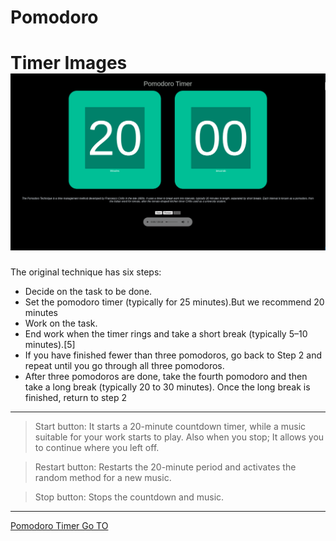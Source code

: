 # Pomodoro
Timer Images [![Timer](images/timer.png)](https://erelbi.github.io/Pomodoro/)
==============
The original technique has six steps:

* Decide on the task to be done.
* Set the pomodoro timer (typically for 25 minutes).But we recommend 20 minutes
* Work on the task.
* End work when the timer rings and take a short break (typically 5–10 minutes).[5]
* If you have finished fewer than three pomodoros, go back to Step 2 and repeat until you go through all three pomodoros.
* After three pomodoros are done, take the fourth pomodoro and then take a long break (typically 20 to 30 minutes). Once the long break is finished, return to step 2
---

> Start button: It starts a 20-minute countdown timer, while a music suitable for your work starts to play. Also when you stop; It allows you to continue where you left off.

> Restart button: Restarts the 20-minute period and activates the random method for a new music.

> Stop button: Stops the countdown and music.

---

[Pomodoro Timer Go TO](https://erelbi.github.io/Pomodoro/) 
